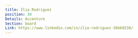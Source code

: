 ```yaml
---
title: Ilia Rodriguez
position: 34
Details: Accenture
Section: board
Link: https://www.linkedin.com/in/ilia-rodriguez-3bbb9238/
---
```


